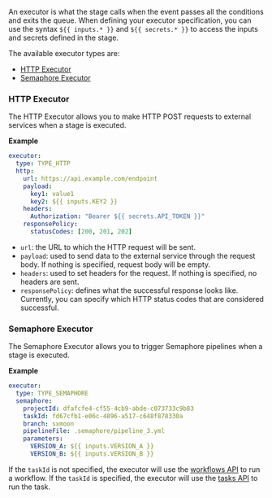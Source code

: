 An executor is what the stage calls when the event passes all the conditions and exits the queue. When defining your executor specification, you can use the syntax `${{ inputs.* }}` and `${{ secrets.* }}` to access the inputs and secrets defined in the stage.

The available executor types are:
- [HTTP Executor](#http-executor)
- [Semaphore Executor](#semaphore-executor)

### HTTP Executor

The HTTP Executor allows you to make HTTP POST requests to external services when a stage is executed.

<b>Example</b>

```yaml
executor:
  type: TYPE_HTTP
  http:
    url: https://api.example.com/endpoint
    payload:
      key1: value1
      key2: ${{ inputs.KEY2 }}
    headers:
      Authorization: "Bearer ${{ secrets.API_TOKEN }}"
    responsePolicy:
      statusCodes: [200, 201, 202]
```

- `url`: the URL to which the HTTP request will be sent.
- `payload`: used to send data to the external service through the request body. If nothing is specified, request body will be empty.
- `headers`: used to set headers for the request. If nothing is specified, no headers are sent.
- `responsePolicy`: defines what the successful response looks like. Currently, you can specify which HTTP status codes that are considered successful.

### Semaphore Executor

The Semaphore Executor allows you to trigger Semaphore pipelines when a stage is executed.

<b>Example</b>

```yaml
executor:
  type: TYPE_SEMAPHORE
  semaphore:
    projectId: dfafcfe4-cf55-4cb9-abde-c073733c9b83
    taskId: fd67cfb1-e06c-4896-a517-c648f878330a
    branch: sxmoon
    pipelineFile: .semaphore/pipeline_3.yml
    parameters:
      VERSION_A: ${{ inputs.VERSION_A }}
      VERSION_B: ${{ inputs.VERSION_B }}
```

If the `taskId` is not specified, the executor will use the [workflows API](https://docs.semaphoreci.com/reference/api#run-workflow) to run a workflow. If the `taskId` is specified, the executor will use the [tasks API](https://docs.semaphoreci.com/reference/api#run-task) to run the task.
